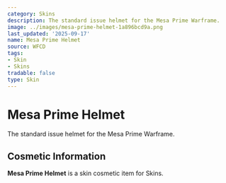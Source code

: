 ```yaml
---
category: Skins
description: The standard issue helmet for the Mesa Prime Warframe.
image: ../images/mesa-prime-helmet-1a896bcd9a.png
last_updated: '2025-09-17'
name: Mesa Prime Helmet
source: WFCD
tags:
- Skin
- Skins
tradable: false
type: Skin
---
```


# Mesa Prime Helmet

The standard issue helmet for the Mesa Prime Warframe.

## Cosmetic Information

**Mesa Prime Helmet** is a skin cosmetic item for Skins.


